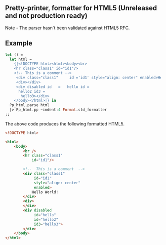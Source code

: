 ## Pretty-printer, formatter for HTML5 (Unreleased and not production ready)

Note - The parser hasn't been validated against HTML5 RFC.

## Example
```ocaml 
let () =
  let html = 
    {|<!DOCTYPE html><html><body><br> 
    <hr class="class1" id="id1"/>
    <!-- This is a comment --> 
     <div class="class1"     id ='id1' style="align: center" enabled>Hello World!</div>
     <div></div>
     <div disabled id   =   hello id = 
      hello2 id3 = 
       hello3></div>
    </body></html>|} in 
  Pp_html.parse html
  |> Pp_html.pp ~indent:4 Format.std_formatter
;;
```
The above code produces the following formatted HTML5.
```html
<!DOCTYPE html>

<html>
    <body>
        <br />
        <hr class="class1"
            id="id1"/>

        <!--  This is a comment  -->
        <div class="class1"
             id="id1"
             style="align: center"
             enabled>
            Hello World!
        </div>
        <div>
        </div>
        <div disabled
             id="hello"
             id="hello2"
             id3="hello3">
        </div>
    </body>
</html>
```
